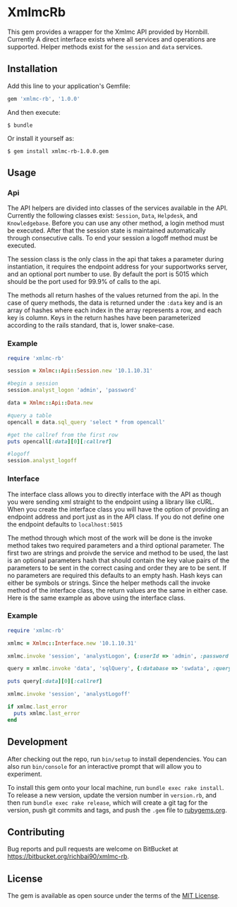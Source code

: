 # XmlmcRb

This gem provides a wrapper for the Xmlmc API provided by Hornbill. Currently A direct interface exists where all services and operations are supported.
Helper methods exist for the `session` and `data` services.

## Installation

Add this line to your application's Gemfile:

```ruby
gem 'xmlmc-rb', '1.0.0'
```

And then execute:

    $ bundle

Or install it yourself as:

    $ gem install xmlmc-rb-1.0.0.gem

## Usage

###  Api

  The API helpers are divided into classes of the services available in the API. Currently the following classes exist: `Session`, `Data`, `Helpdesk`, and `Knowledgebase`. Before you can use any other
  method, a login method must be executed. After that the session state is maintained automatically through consecutive calls. To end your session a logoff method must
  be executed.

  The session class is the only class in the api that takes a parameter during instantiation, it requires the endpoint address for your supportworks server, and an optional
  port number to use. By default the port is 5015 which should be the port used for 99.9% of calls to the api.

  The methods all return hashes of the values returned from the api. In the case of query methods, the data is returned under the `:data` key and is an array of hashes
  where each index in the array represents a row, and each key is column. Keys in the return hashes have been parameterized according to the rails standard, that is,
  lower snake-case.

###  Example

```ruby
require 'xmlmc-rb'

session = Xmlmc::Api::Session.new '10.1.10.31'

#begin a session
session.analyst_logon 'admin', 'password'

data = Xmlmc::Api::Data.new

#query a table
opencall = data.sql_query 'select * from opencall'

#get the callref from the first row
puts opencall[:data][0][:callref]

#logoff
session.analyst_logoff
```

###  Interface

  The interface class allows you to directly interface with the API as though you were sending xml straight to the endpoint using a library like cURL.
  When you create the interface class you will have the option of providing an endpoint address and port just as in the API class. If you do not define one
  the endpoint defaults to `localhost:5015`

  The method through which most of the work will be done is the invoke method takes two required parameters and a third optional parameter. The first two are strings
  and proivde the service and method to be used, the last is an optional parameters hash that should contain the key value pairs of the parameters to be sent in the correct
  casing and order they are to be sent. If no parameters are required this defaults to an empty hash. Hash keys can either be symbols or strings.
  Since the helper methods call the invoke method of the interface class, the return values are the same in either case. Here is the same example as above using the interface class.

###  Example

```ruby
require 'xmlmc-rb'

xmlmc = Xmlmc::Interface.new '10.1.10.31'

xmlmc.invoke 'session', 'analystLogon', {:userId => 'admin', :password => ''}

query = xmlmc.invoke 'data', 'sqlQuery', {:database => 'swdata', :query => 'Select * from opencall'}

puts query[:data][0][:callref]

xmlmc.invoke 'session', 'analystLogoff'

if xmlmc.last_error
  puts xmlmc.last_error
end
```

## Development

After checking out the repo, run `bin/setup` to install dependencies. You can also run `bin/console` for an interactive prompt that will allow you to experiment.

To install this gem onto your local machine, run `bundle exec rake install`. To release a new version, update the version number in `version.rb`, and then run `bundle exec rake release`, which will create a git tag for the version, push git commits and tags, and push the `.gem` file to [rubygems.org](https://rubygems.org).

## Contributing

Bug reports and pull requests are welcome on BitBucket at https://bitbucket.org/richbai90/xmlmc-rb.


## License

The gem is available as open source under the terms of the [MIT License](http://opensource.org/licenses/MIT).

